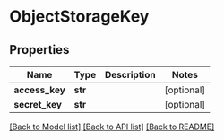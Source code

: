 # ObjectStorageKey

## Properties
Name | Type | Description | Notes
------------ | ------------- | ------------- | -------------
**access_key** | **str** |  | [optional] 
**secret_key** | **str** |  | [optional] 

[[Back to Model list]](../README.md#documentation-for-models) [[Back to API list]](../README.md#documentation-for-api-endpoints) [[Back to README]](../README.md)


